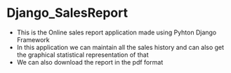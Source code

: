 # Django_SalesReport
- This is the Online sales report application made using Pyhton Django Framework
- In this application we can maintain all the sales history and can also get the graphical statistical representation of that
- We can also download the report in the pdf format
